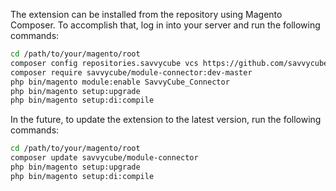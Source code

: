 The extension can be installed from the repository using Magento Composer.
To accomplish that, log in into your server and run the following commands:

```sh
cd /path/to/your/magento/root
composer config repositories.savvycube vcs https://github.com/savvycube/magento-two
composer require savvycube/module-connector:dev-master
php bin/magento module:enable SavvyCube_Connector
php bin/magento setup:upgrade
php bin/magento setup:di:compile
```

In the future, to update the extension to the latest version,
run the following commands:

```sh
cd /path/to/your/magento/root
composer update savvycube/module-connector
php bin/magento setup:upgrade
php bin/magento setup:di:compile
```
